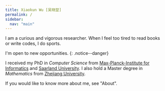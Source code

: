 ```yaml
---
title: Xiaokun Wu [吴晓堃]
permalink: /
sidebar:
  nav: "main"
---
```

I am a curious and vigorous researcher.
When I feel too tired to read books or write codes, I do sports.

I'm open to new opportunities.
{: .notice--danger}

I received my PhD in *Computer Science* from [Max-Planck-Institute for Informatics](https://www.mpi-inf.mpg.de/departments/computer-graphics/) and [Saarland University](https://www.uni-saarland.de/en/home.html).
I also hold a Master degree in *Mathematics* from [Zhejiang University](http://www.zju.edu.cn/english/).

If you would like to know more about me, see "About".
